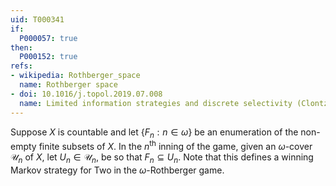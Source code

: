 ```yaml
---
uid: T000341
if:
  P000057: true
then:
  P000152: true
refs:
- wikipedia: Rothberger_space
  name: Rothberger space
- doi: 10.1016/j.topol.2019.07.008
  name: Limited information strategies and discrete selectivity (Clontz & Holshouser)
---
```


Suppose $X$ is countable and let $\{ F_n : n \in \omega \}$ be an enumeration of the non-empty finite subsets of $X$. In the $n^{\mathrm{th}}$ inning of the game, given an $\omega$-cover $\mathscr U_n$ of $X$, let $U_n \in \mathscr U_n$, be so that $F_n \subseteq U_n$. Note that this defines a winning Markov strategy for Two in the $\omega$-Rothberger game.
